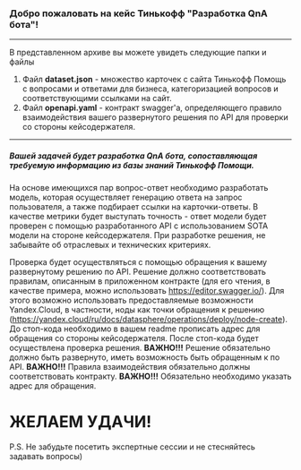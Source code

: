 ### Добро пожаловать на кейс Тинькофф "Разработка QnA бота"!
*** 
В представленном архиве вы можете увидеть следующие папки и файлы

1. Файл **dataset.json** - множество карточек с сайта Тинькофф Помощь с вопросами и ответами для бизнеса, категоризацией вопросов и соответствующими ссылками на сайт.
2. Файл **openapi.yaml** - контракт swagger'а, определяющего правило взаимодействия вашего развернутого решения по API для проверки со стороны кейсодержателя.

***

##### Вашей задачей будет разработка QnA бота, сопоставляющая требуемую информацию из базы знаний Тинькофф Помощи.

На основе имеющихся пар вопрос-ответ необходимо разработать модель, которая осуществляет генерацию ответа на запрос пользователя, а также подбирает ссылки на карточки-ответы. В качестве метрики будет выступать точность - ответ модели будет проверен с помощью разработанного API с использованием SOTA модели на стороне кейсодержателя. При разработке решения, не забывайте об отраслевых и технических критериях.

Проверка будет осуществляться с помощью обращения к вашему развернутому решению по API. Решение должно соответствовать правилам, описанным в приложенном контракте (для его чтения, в качестве примера, можно использовать https://editor.swagger.io/). Для этого возможно использовать предоставляемые возможности Yandex.Cloud, в частности, ноды как точки обращения к решению (https://yandex.cloud/ru/docs/datasphere/operations/deploy/node-create). До стоп-кода необходимо в вашем readme прописать адрес для обращения со стороны кейсодержателя. После стоп-кода будет осуществлена проверка решения.
**ВАЖНО!!!** Решение обязательно должно быть развернуто, иметь возможность быть обращенным к по API.
**ВАЖНО!!!** Правила взаимодействия обязательно должны соответствовать контракту.
**ВАЖНО!!!** Обязательно необходимо указать адрес для обращения.

# ЖЕЛАЕМ УДАЧИ!

P.S. Не забудьте посетить экспертные сессии и не стесняйтесь задавать вопросы)

